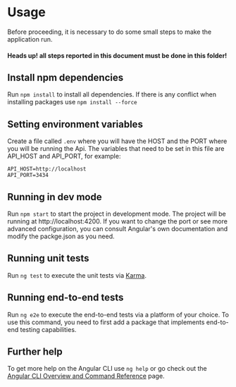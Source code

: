 # Usage

Before proceeding, it is necessary to do some small steps to make the application run.
#### Heads up! all steps reported in this document must be done in this folder!

## Install npm dependencies

Run `npm install` to install all dependencies.
If there is any conflict when installing packages use `npm install --force`

## Setting environment variables

Create a file called `.env` where you will have the HOST and the PORT where you will be running the Api.
The variables that need to be set in this file are API_HOST and API_PORT, for example:
```npm
API_HOST=http://localhost
API_PORT=3434
```

## Running in dev mode

Run `npm start` to start the project in development mode. The project will be running at http://localhost:4200. If you want to change the port or see more advanced configuration, you can consult Angular's own documentation and modify the packge.json as you need.

## Running unit tests

Run `ng test` to execute the unit tests via [Karma](https://karma-runner.github.io).

## Running end-to-end tests

Run `ng e2e` to execute the end-to-end tests via a platform of your choice. To use this command, you need to first add a package that implements end-to-end testing capabilities.

## Further help

To get more help on the Angular CLI use `ng help` or go check out the [Angular CLI Overview and Command Reference](https://angular.io/cli) page.

